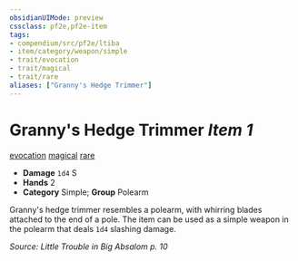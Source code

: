 ```yaml
---
obsidianUIMode: preview
cssclass: pf2e,pf2e-item
tags:
- compendium/src/pf2e/ltiba
- item/category/weapon/simple
- trait/evocation
- trait/magical
- trait/rare
aliases: ["Granny's Hedge Trimmer"]
---
```

# Granny's Hedge Trimmer *Item 1*  
[evocation](../../../Rules/traits/evocation.md)  [magical](../../../Rules/traits/magical.md)  [rare](../../../Rules/traits/rare.md)  

- **Damage** `1d4` S
- **Hands** 2
- **Category** Simple; **Group** Polearm 

Granny's hedge trimmer resembles a polearm, with whirring blades attached to the end of a pole. The item can be used as a simple weapon in the polearm that deals `1d4` slashing damage.

*Source: Little Trouble in Big Absalom p. 10*
